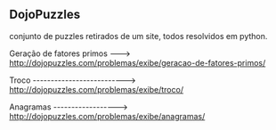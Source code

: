 ## DojoPuzzles

conjunto de puzzles retirados de um site, todos resolvidos em python.

Geração de fatores primos ---> http://dojopuzzles.com/problemas/exibe/geracao-de-fatores-primos/

Troco --------------------------> http://dojopuzzles.com/problemas/exibe/troco/ 

 Anagramas ------------------> http://dojopuzzles.com/problemas/exibe/anagramas/
